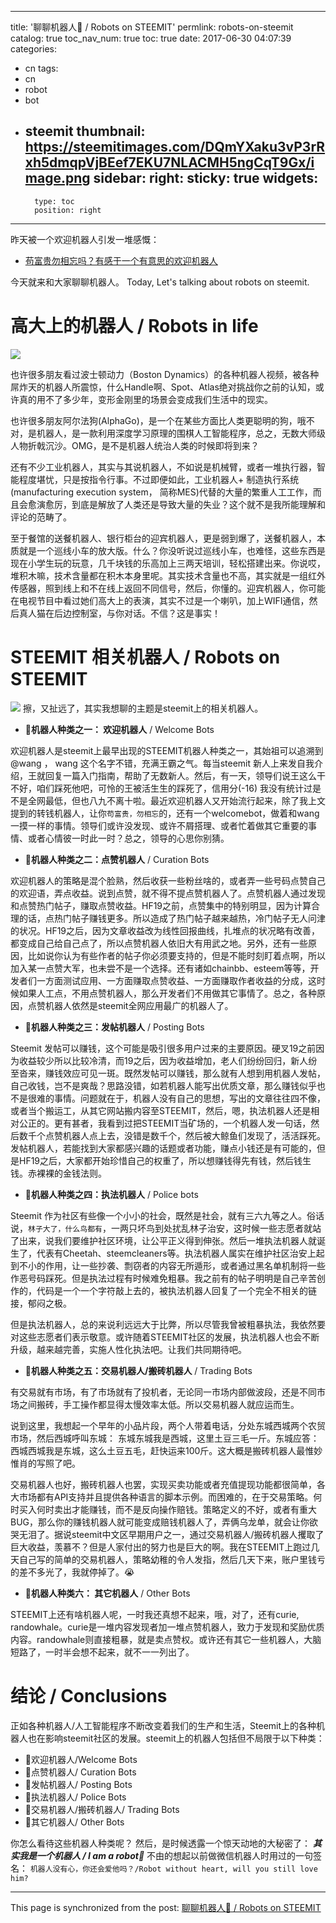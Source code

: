 
---
title: '聊聊机器人🤖 / Robots on STEEMIT'
permlink: robots-on-steemit
catalog: true
toc_nav_num: true
toc: true
date: 2017-06-30 04:07:39
categories:
- cn
tags:
- cn
- robot
- bot
- steemit
thumbnail: https://steemitimages.com/DQmYXaku3vP3rRxh5dmqpVjBEef7EKU7NLACMH5ngCqT9Gx/image.png
sidebar:
    right:
        sticky: true
widgets:
    -
        type: toc
        position: right
---


昨天被一个欢迎机器人引发一堆感慨：
* [苟富贵勿相忘吗？有感于一个有意思的欢迎机器人](https://steemit.com/cn/@oflyhigh/cmg31)

今天就来和大家聊聊机器人。
Today, Let's talking about robots on steemit.

# 高大上的机器人 / Robots in life
![](https://steemitimages.com/DQmYXaku3vP3rRxh5dmqpVjBEef7EKU7NLACMH5ngCqT9Gx/image.png)

也许很多朋友看过波士顿动力（Boston Dynamics）的各种机器人视频，被各种屌炸天的机器人所震惊，什么Handle啊、Spot、Atlas绝对挑战你之前的认知，或许真的用不了多少年，变形金刚里的场景会变成我们生活中的现实。

也许很多朋友阿尔法狗(AlphaGo)，是一个在某些方面比人类更聪明的狗，哦不对，是机器人，是一款利用深度学习原理的围棋人工智能程序，总之，无数大师级人物折戟沉沙。OMG，是不是机器人统治人类的时候即将到来？

还有不少工业机器人，其实与其说机器人，不如说是机械臂，或者一堆执行器，智能程度堪忧，只是按指令行事。不过即便如此，工业机器人+ 制造执行系统 (manufacturing execution system， 简称MES)代替的大量的繁重人工工作，而且会愈演愈厉，到底是解放了人类还是导致大量的失业？这个就不是我所能理解和评论的范畴了。

至于餐馆的送餐机器人、银行柜台的迎宾机器人，更是弱到爆了，送餐机器人，本质就是一个巡线小车的放大版。什么？你没听说过巡线小车，也难怪，这些东西是现在小学生玩的玩意，几千块钱的乐高加上三两天培训，轻松搭建出来。你说哎，堆积木嘛，技术含量都在积木本身里呢。其实技术含量也不高，其实就是一组红外传感器，照到线上和不在线上返回不同信号，然后，你懂的。迎宾机器人，你可能在电视节目中看过她们高大上的表演，其实不过是一个喇叭，加上WIFI通信，然后真人猫在后边控制室，与你对话。不信？这是事实！

# STEEMIT 相关机器人 / Robots on STEEMIT

![](https://steemitimages.com/DQmS2hwD57FERnzKvY51gWD1JjeoUtPchrw2Qn3tV7XoPgd/image.png)
擦，又扯远了，其实我想聊的主题是steemit上的相关机器人。

* **🤖机器人种类之一： 欢迎机器人** / Welcome Bots

欢迎机器人是steemit上最早出现的STEEMIT机器人种类之一，其始祖可以追溯到 @wang ， wang 这个名字不错，充满王霸之气。每当steemit 新人上来发自我介绍，王就回复一篇入门指南，帮助了无数新人。然后，有一天，领导们说王这么干不好，咱们踩死他吧，可怜的王被活生生的踩死了，信用分(-16) 我没有统计过是不是全网最低，但也八九不离十啦。最近欢迎机器人又开始流行起来，除了我上文提到的转钱机器人，让你`苟富贵，勿相忘`的，还有一个welcomebot，做着和wang 一摸一样的事情。领导们或许没发现、或许不屑搭理、或者忙着做其它重要的事情、或者心情彼一时此一时？总之，领导的心思你别猜。

* **🤖机器人种类之二：点赞机器人** / Curation Bots

欢迎机器人的策略是混个脸熟，然后收获一些粉丝啥的，或者弄一些号码点赞自己的欢迎语，弄点收益。说到点赞，就不得不提点赞机器人了。点赞机器人通过发现和点赞热门帖子，赚取点赞收益。HF19之前，点赞集中的特别明显，因为计算合理的话，点热门帖子赚钱更多。所以造成了热门帖子越来越热，冷门帖子无人问津的状况。HF19之后，因为文章收益改为线性回报曲线，扎堆点的状况略有改善，都变成自己给自己点了，所以点赞机器人依旧大有用武之地。另外，还有一些原因，比如说你认为有些作者的帖子你必须要支持的，但是不能时刻盯着点啊，所以加入某一点赞大军，也未尝不是一个选择。还有诸如chainbb、esteem等等，开发者们一方面测试应用、一方面赚取点赞收益、一方面赚取作者收益的分成，这时候如果人工点，不用点赞机器人，那么开发者们不用做其它事情了。总之，各种原因，点赞机器人依然是steemit全网应用最广的机器人了。

* **🤖机器人种类之三：发帖机器人** / Posting Bots

Steemit 发帖可以赚钱，这个可能是吸引很多用户过来的主要原因。硬叉19之前因为收益较少所以比较冷清，而19之后，因为收益增加，老人们纷纷回归，新人纷至沓来，赚钱效应可见一斑。既然发帖可以赚钱，那么就有人想到用机器人发帖，自己收钱，岂不是爽哉？思路没错，如若机器人能写出优质文章，那么赚钱似乎也不是很难的事情。问题就在于，机器人没有自己的思想，写出的文章往往四不像，或者当个搬运工，从其它网站搬内容至STEEMIT，然后，嗯，执法机器人还是相对公正的。更有甚者，我看到过把STEEMIT当矿场的，一个机器人发一句话，然后数千个点赞机器人点上去，没错是数千个，然后被大鲸鱼们发现了，活活踩死。发帖机器人，若能找到大家都感兴趣的话题或者功能，赚点小钱还是有可能的，但是HF19之后，大家都开始珍惜自己的权重了，所以想赚钱得先有钱，然后钱生钱。赤裸裸的金钱法则。

* **🤖机器人种类之四：执法机器人** / Police bots 

Steemit 作为社区有些像一个小小的社会，既然是社会，就有三六九等之人。俗话说，`林子大了，什么鸟都有`，一两只坏鸟到处扰乱林子治安，这时候一些志愿者就站了出来，说我们要维护社区环境，让公平正义得到伸张。然后一堆执法机器人就诞生了，代表有Cheetah、steemcleaners等。执法机器人属实在维护社区治安上起到不小的作用，让一些抄袭、剽窃者的内容无所遁形，或者通过黑名单机制将一些作恶号码踩死。但是执法过程有时候难免粗暴。我之前有的帖子明明是自己辛苦创作的，代码是一个一个字符敲上去的，被执法机器人回复了一个完全不相关的链接，郁闷之极。

但是执法机器人，总的来说利远远大于比弊，所以尽管我曾被粗暴执法，我依然要对这些志愿者们表示敬意。或许随着STEEMIT社区的发展，执法机器人也会不断升级，越来越完善，实施人性化执法吧。让我们共同期待吧。


* **🤖机器人种类之五：交易机器人/搬砖机器人** / Trading Bots

有交易就有市场，有了市场就有了投机者，无论同一市场内部做波段，还是不同市场之间搬砖，手工操作都显得太慢效率太低。所以交易机器人就应运而生。

说到这里，我想起一个早年的小品片段，两个人带着电话，分处东城西城两个农贸市场，然后西城呼叫东城： 东城东城我是西城，这里土豆三毛一斤。东城应答：西城西城我是东城，这么土豆五毛，赶快运来100斤。这大概是搬砖机器人最惟妙惟肖的写照了吧。

交易机器人也好，搬砖机器人也罢，实现买卖功能或者充值提现功能都很简单，各大市场都有API支持并且提供各种语言的脚本示例。而困难的，在于交易策略。何时买入何时卖出才能赚钱，而不是反向操作赔钱。策略定义的不好，或者有重大BUG，那么你的赚钱机器人就可能变成赔钱机器人了，弄俩乌龙单，就会让你欲哭无泪了。据说steemit中文区早期用户之一，通过交易机器人/搬砖机器人攫取了巨大收益，羡慕不？但是人家付出的努力也是巨大的啊。我在STEEMIT上跑过几天自己写的简单的交易机器人，策略幼稚的令人发指，然后几天下来，账户里钱亏的差不多光了，我就停掉了。😭

* **🤖机器人种类六： 其它机器人** / Other Bots

STEEMIT上还有啥机器人呢，一时我还真想不起来，哦，对了，还有curie, randowhale。curie是一堆内容发现者加一堆点赞机器人，致力于发现和奖励优质内容。randowhale则直接粗暴，就是卖点赞权。或许还有其它一些机器人，大脑短路了，一时半会想不起来，就不一一列出了。


# 结论 / Conclusions

正如各种机器人/人工智能程序不断改变着我们的生产和生活，Steemit上的各种机器人也在影响steemit社区的发展。steemit上的机器人包括但不局限于以下种类：
* 🤖欢迎机器人/Welcome Bots
* 🤖点赞机器人/ Curation Bots
* 🤖发帖机器人/ Posting Bots
* 🤖执法机器人/ Police Bots
* 🤖交易机器人/搬砖机器人/ Trading Bots
* 🤖其它机器人/  Other Bots

你怎么看待这些机器人种类呢？
然后，是时候透露一个惊天动地的大秘密了：
 ***其实我是一个机器人 /  I am a robot🤖️***
不由的想起以前做微信机器人时用过的一句签名：
 `机器人没有心，你还会爱他吗？/Robot without heart, will you still love him?`

- - -

This page is synchronized from the post: [聊聊机器人🤖 / Robots on STEEMIT](https://steemit.com/@oflyhigh/robots-on-steemit)
